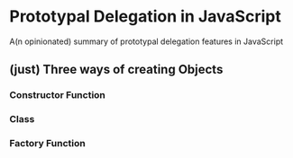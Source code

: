 # Prototypal Delegation in JavaScript
A(n opinionated) summary of prototypal delegation features in JavaScript

## (just) Three ways of creating Objects

### Constructor Function

### Class

### Factory Function
